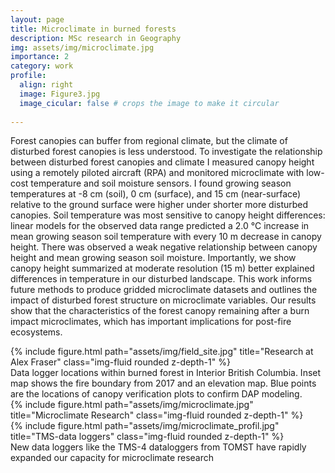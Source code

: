```yaml
---
layout: page
title: Microclimate in burned forests
description: MSc research in Geography
img: assets/img/microclimate.jpg
importance: 2
category: work
profile:
  align: right
  image: Figure3.jpg
  image_cicular: false # crops the image to make it circular
  
---
```

Forest canopies can buffer from regional climate, but the climate of disturbed forest canopies is less understood. To investigate the relationship between disturbed forest canopies and climate I measured canopy height using a remotely piloted aircraft (RPA) and monitored microclimate with low-cost temperature and soil moisture sensors. I found growing season temperatures at -8 cm (soil), 0 cm (surface), and 15 cm (near-surface) relative to the ground surface were higher under shorter more disturbed canopies. Soil temperature was most sensitive to canopy height differences: linear models for the observed data range predicted a 2.0 °C increase in mean growing season soil temperature with every 10 m decrease in canopy height. There was observed a weak negative relationship between canopy height and mean growing season soil moisture. Importantly, we show canopy height summarized at moderate resolution (15 m) better explained differences in temperature in our disturbed landscape. This work informs future methods to produce gridded microclimate datasets and outlines the impact of disturbed forest structure on microclimate variables. Our results show that the characteristics of the forest canopy remaining after a burn impact microclimates, which has important implications for post-fire ecosystems.

<div class="row">
    <div class="col-sm mt-3 mt-md-0">
        {% include figure.html path="assets/img/field_site.jpg" title="Research at Alex Fraser" class="img-fluid rounded z-depth-1" %}
    </div>
</div>
<div class="caption">
    Data logger locations within burned forest in Interior British Columbia. Inset map shows the fire boundary from 2017 and an elevation map. Blue points are the locations of canopy verification plots to confirm DAP modeling. 
</div>


<div class="row justify-content-sm-center">
    <div class="col-sm-8 mt-3 mt-md-0">
        {% include figure.html path="assets/img/microclimate.jpg" title="Microclimate Research" class="img-fluid rounded z-depth-1" %}
    </div>
    <div class="col-sm-4 mt-3 mt-md-0">
        {% include figure.html path="assets/img/microclimate_profil.jpg" title="TMS-data loggers" class="img-fluid rounded z-depth-1" %}
    </div>
</div>
<div class="caption">
    New data loggers like the TMS-4 dataloggers from TOMST have rapidly expanded our capacity for microclimate research
</div>

